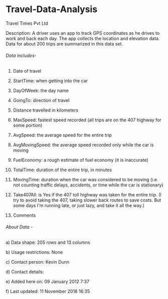 # Travel-Data-Analysis
Travel Times Pvt Ltd

Description:	A driver uses an app to track GPS coordinates as he drives to work and back each day. The app collects the location and elevation data. Data for about 200 trips are summarized in this data set.

###### Data includes- 

1. Date of travel

2. StartTime: when getting into the car

3. DayOfWeek: the day name

4. GoingTo: direction of travel

5. Distance travelled in kilometers

6. MaxSpeed: fastest speed recorded (all trips are on the 407 highway for some portion)

7. AvgSpeed: the average speed for the entire trip

8. AvgMovingSpeed: the average speed recorded only while the car is moving

9. FuelEconomy: a rough estimate of fuel economy (it is inaccurate)

10. TotalTime: duration of the entire trip, in minutes

11. MovingTime: duration when the car was considered to be moving (i.e. not counting traffic delays, accidents, or time while the car is stationary)

12. Take407All: is Yes if the 407 toll highway was taken for the entire trip. (I try to avoid taking the 407, taking slower back routes to save costs. But some days I'm running late, or just lazy, and take it all the way.)

13. Comments

###### About Data -
a) Data shape:	205 rows and 13 columns

b) Usage restrictions:	None

c) Contact person:	Kevin Dunn

d) Contact details:

e) Added here on:	09 January 2012 7:37

f) Last updated:	11 November 2018 16:35
